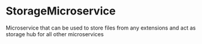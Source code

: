 # StorageMicroservice
Microservice that can be used to store files from any extensions and act as storage hub for all other microservices
